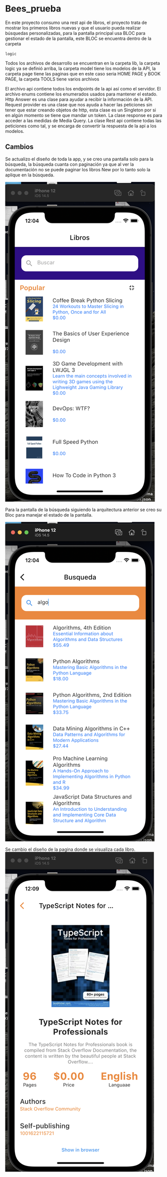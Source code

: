 # Bees_prueba

En este proyecto consumo una rest api de libros, el proyecto trata de mostrar los primeros libros nuevas y que el usuario pueda realizar búsquedas personalizadas, para la pantalla principal usa BLOC para gestionar el estado de la pantalla, este BLOC se encuentra dentro de la carpeta 

`logic`

Todos los archivos de desarrollo se encuentran en la carpeta lib, la carpeta logic ya se definió arriba, la carpeta model tiene los modelos de la API, la carpeta page tiene las paginas que en este caso seria HOME PAGE y BOOK PAGE, la carpeta TOOLS tiene varios archivos 

El archivo api contiene todos los endpoints de la api así como el servidor.
El archivo enums contiene los enumerados usados para mantener el estado.
Http Answer es una clase para ayudar a recibir la información de la API.
Request provider es una clase que nos ayuda a hacer las peticiones sin tener que estar creando objetos de http, esta clase es un Singleton por si en algún momento se tiene que mandar un token.
La clase response es para acceder a las medidas de Media Query.
La clase Rest api contiene todas las peticiones como tal, y se encarga de convertir la respuesta de la api a los modelos.
 
 ## Cambios

Se actualizo el diseño de toda la app, y se creo una pantalla solo para la búsqueda, la búsqueda cuanta con paginación ya que al ver la documentación no se puede paginar los libros New por lo tanto solo la aplique en la búsqueda.  

![home](https://github.com/elalo4171/bees_prueba/blob/main/img/Screen%20Shot%202021-07-08%20at%2012.04.32.png?raw=true)

Para la pantalla de la búsqueda siguiendo la arquitectura anterior se creo su Bloc para manejar el estado de la pantalla.

![home](https://github.com/elalo4171/bees_prueba/blob/main/img/Screen%20Shot%202021-07-08%20at%2012.04.44.png?raw=true)

Se cambio el diseño de la pagina donde se visualiza cada libro.
![home](https://github.com/elalo4171/bees_prueba/blob/main/img/Screen%20Shot%202021-07-08%20at%2012.09.40.png?raw=true)
